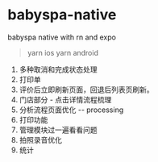 # babyspa-native

babyspa native with rn and expo

> yarn ios
> yarn android

1. 多种取消和完成状态处理
2. 打印单
3. 评价后立即刷新页面，回退后列表页刷新。
4. 门店部分 - 点击详情流程梳理
5. 分析流程页面优化 -- processing
6. 打印功能
7. 管理模块过一遍看看问题
8. 拍照录音优化
9. 统计
